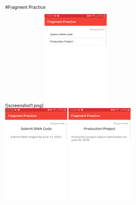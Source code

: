 #Fragment Practice

![screenshot1.png]
<img src= "screenshot1.png" height= "300px" width="200px">
<img src= "screenshot2.png" height= "300px" width="200px">
<img src= "screenshot3.png" height= "300px" width="200px">